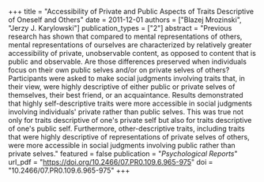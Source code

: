 +++
title = "Accessibility of Private and Public Aspects of Traits Descriptive of Oneself and Others"
date = 2011-12-01
authors = ["Blazej Mrozinski", "Jerzy J. Karylowski"]
publication_types = ["2"]
abstract = "Previous research has shown that compared to mental representations of others, mental representations of ourselves are characterized by relatively greater accessibility of private, unobservable content, as opposed to content that is public and observable. Are those differences preserved when individuals focus on their own public selves and/or on private selves of others? Participants were asked to make social judgments involving traits that, in their view, were highly descriptive of either public or private selves of themselves, their best friend, or an acquaintance. Results demonstrated that highly self-descriptive traits were more accessible in social judgments involving individuals' private rather than public selves. This was true not only for traits descriptive of one's private self but also for traits descriptive of one's public self. Furthermore, other-descriptive traits, including traits that were highly descriptive of representations of private selves of others, were more accessible in social judgments involving public rather than private selves."
featured = false
publication = "*Psychological Reports*"
url_pdf = "https://doi.org/10.2466/07.PR0.109.6.965-975"
doi = "10.2466/07.PR0.109.6.965-975"
+++

